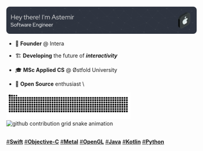 ![github-header](/Assets/se1.png)

- 👾 **Founder** @ Intera

- 🏗️ **Developing** the future of ***interactivity***

- 🎓 **MSc Applied CS** @ Østfold University

- 🐙 **Open Source** enthusiast
\

<p float="left">
<picture>
  <source media="(prefers-color-scheme: dark)" srcset="https://raw.githubusercontent.com/eleev/eleev/output/github-contribution-grid-snake-dark.svg">
  <source media="(prefers-color-scheme: light)" srcset="https://raw.githubusercontent.com/eleev/eleev/output/github-contribution-grid-snake.svg">
  <img alt="github contribution grid snake animation" src="https://raw.githubusercontent.com/eleev/eleev/output/github-contribution-grid-snake.svg" width="65%">
</picture>
<picture>
  <img alt="github contribution grid snake animation" src="https://leetcard.jacoblin.cool/eleev?width=500&height=194&theme=nord&animation=false&border=0&radius=20" width="34%">
</picture>
</p>

\
[#**Swift**]() [#**Objective-C**]() [#**Metal**]() [#**OpenGL**]() [#**Java**]() [#**Kotlin**]() [#**Python**]()


<!---
<br>

[![](https://github-readme-stats.vercel.app/api?username=eleev&hide_border=true&theme=nord&border_radius=4&width=220&height=200&include_all_commits=true&text_bold=true&custom_title=eleev&disable_animations=true&ring_color=FFA500)](https://github.com/eleev) | [![](https://leetcard.jacoblin.cool/eleev?width=500&height=194&theme=nord&animation=false&border=0&radius=20)](https://leetcode.com/eleev/)
--|--
-->

